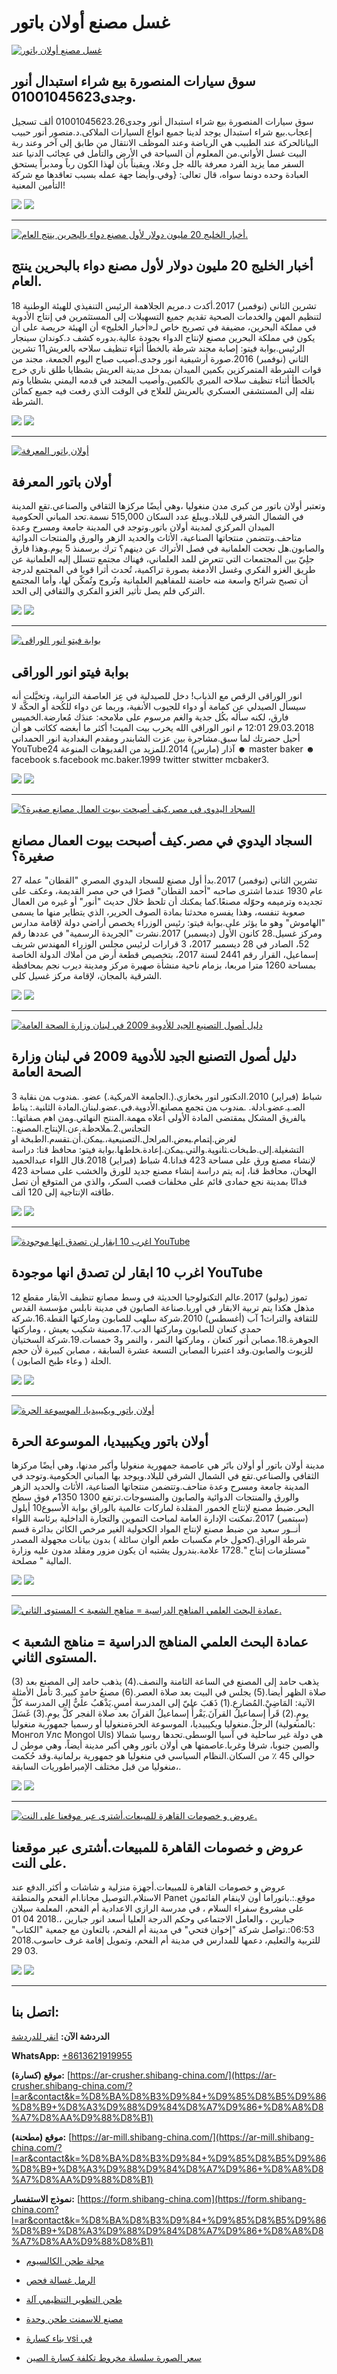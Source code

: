 # غسل مصنع أولان باتور

<a href="https://swt.shibang-china.com/?l=ar&img&k=%D8%BA%D8%B3%D9%84+%D9%85%D8%B5%D9%86%D8%B9+%D8%A3%D9%88%D9%84%D8%A7%D9%86+%D8%A8%D8%A7%D8%AA%D9%88%D8%B1" target="_blank">![غسل مصنع أولان باتور](http://static.shibang-china.com/all-800x300/62.jpg)</a>

## سوق سيارات المنصورة بيع شراء استبدال أنور وجدى01001045623.
سوق سيارات المنصورة بيع شراء استبدال أنور وجدى01001045623.26 ألف تسجيل إعجاب.بيع شراء استبدال يوجد لدينا جميع انواع السيارات الملاكى.د.منصور أنور حبيب البيانالحركة عند الطبيب هي الرياضة وعند الموظف الانتقال من طابق إلى آخر وعند ربة البيت غسل الأواني.من المعلوم أن السياحة في الأرض والتأمل في عجائب الدنيا عند السفر مما يزيد الفرد معرفة بالله جل وعلا، ويقيناً بأن لهذا الكون رباً ومدبراً يستحق العبادة وحده دونما سواه، قال تعالى: {وفي.وأيضا جهة عمله بسبب تعاقدها مع شركة التأمين المعنية!


<a href="https://whatsapp.shibangsoft.com/WhatsApp.php" target="_blank" title="WhatsApp">![](http://static.shibang-china.com/icon/whatsapp.png)</a> <a href="https://swt.shibang-china.com/?l=ar&icon&k=%D8%BA%D8%B3%D9%84+%D9%85%D8%B5%D9%86%D8%B9+%D8%A3%D9%88%D9%84%D8%A7%D9%86+%D8%A8%D8%A7%D8%AA%D9%88%D8%B1" target="_blank">![](http://static.shibang-china.com/icon/chat-ar.png)</a>

---

<a href="https://swt.shibang-china.com/?l=ar&img&k=%D8%BA%D8%B3%D9%84+%D9%85%D8%B5%D9%86%D8%B9+%D8%A3%D9%88%D9%84%D8%A7%D9%86+%D8%A8%D8%A7%D8%AA%D9%88%D8%B1" target="_blank">![أخبار الخليج 20 مليون دولار لأول مصنع دواء بالبحرين ينتج العام.](http://static.shibang-china.com/all-800x300/1015.jpg)</a>

## أخبار الخليج 20 مليون دولار لأول مصنع دواء بالبحرين ينتج العام.
18 تشرين الثاني (نوفمبر) 2017.أكدت د.مريم الجلاهمة الرئيس التنفيذي للهيئة الوطنية لتنظيم المهن والخدمات الصحية تقديم جميع التسهيلات إلى المستثمرين في إنتاج الأدوية في مملكة البحرين، مضيفة في تصريح خاص لـ«أخبار الخليج» أن الهيئة حريصة على أن يكون في مملكة البحرين مصنع لإنتاج الدواء بجودة عالية.بدوره كشف د.كوندان سينجار الرئيس.بوابة فيتو: إصابة مجند شرطة بالخطأ أثناء تنظيف سلاحه بالعريش11 تشرين الثاني (نوفمبر) 2016.صورة أرشيفية انور وجدى.أُصيب صباح اليوم الجمعة، مجند من قوات الشرطة المتمركزين بكمين الميدان بمدخل مدينة العريش بشظايا طلق ناري خرج بالخطأ أثناء تنظيف سلاحه الميري بالكمين.وأصيب المجند في قدمه اليمني بشظايا وتم نقله إلى المستشفى العسكري بالعريش للعلاج في الوقت الذي رفعت فيه جميع كمائن الشرطة.


<a href="https://whatsapp.shibangsoft.com/WhatsApp.php" target="_blank" title="WhatsApp">![](http://static.shibang-china.com/icon/whatsapp.png)</a> <a href="https://swt.shibang-china.com/?l=ar&icon&k=%D8%BA%D8%B3%D9%84+%D9%85%D8%B5%D9%86%D8%B9+%D8%A3%D9%88%D9%84%D8%A7%D9%86+%D8%A8%D8%A7%D8%AA%D9%88%D8%B1" target="_blank">![](http://static.shibang-china.com/icon/chat-ar.png)</a>

---

<a href="https://swt.shibang-china.com/?l=ar&img&k=%D8%BA%D8%B3%D9%84+%D9%85%D8%B5%D9%86%D8%B9+%D8%A3%D9%88%D9%84%D8%A7%D9%86+%D8%A8%D8%A7%D8%AA%D9%88%D8%B1" target="_blank">![أولان باتور المعرفة](http://static.shibang-china.com/all-800x300/930.jpg)</a>

## أولان باتور المعرفة
وتعتبر أولان باتور من كبرى مدن منغوليا ،وهي أيضًا مركزها الثقافي والصناعي.تقع المدينة في الشمال الشرقي للبلاد.ويبلغ عدد السكان 515,000 نسمة.تحد المباني الحكومية الميدان المركزي لمدينة أولان باتور.وتوجد في المدينة جامعة ومسرح وعدة متاحف.وتتضمن منتجاتها الصناعية، الأثاث والحديد الزهر والورق والمنتجات الدوائية والصابون.هل نجحت العلمانية في فصل الأتراك عن دينهم؟ ترك برسمنذ 5 يوم.وهذا فارق جلِيّ بين المجتمعات التي تتعرض للمد العلماني، فهناك مجتمع تتسلل إليه العلمانية عن طريق الغزو الفكري وغسل الأدمغة بصورة تراكمية، تُحدث أثرا قويا في المجتمع لدرجة أن تصبح شرائح واسعة منه حاضنة للمفاهيم العلمانية وتُروج وتُمكّن لها، وأما المجتمع التركي فلم يصل تأثير الغزو الفكري والثقافي إلى الحد.


<a href="https://whatsapp.shibangsoft.com/WhatsApp.php" target="_blank" title="WhatsApp">![](http://static.shibang-china.com/icon/whatsapp.png)</a> <a href="https://swt.shibang-china.com/?l=ar&icon&k=%D8%BA%D8%B3%D9%84+%D9%85%D8%B5%D9%86%D8%B9+%D8%A3%D9%88%D9%84%D8%A7%D9%86+%D8%A8%D8%A7%D8%AA%D9%88%D8%B1" target="_blank">![](http://static.shibang-china.com/icon/chat-ar.png)</a>

---

<a href="https://swt.shibang-china.com/?l=ar&img&k=%D8%BA%D8%B3%D9%84+%D9%85%D8%B5%D9%86%D8%B9+%D8%A3%D9%88%D9%84%D8%A7%D9%86+%D8%A8%D8%A7%D8%AA%D9%88%D8%B1" target="_blank">![بوابة فيتو انور الوراقى](http://static.shibang-china.com/all-800x300/844.jpg)</a>

## بوابة فيتو انور الوراقى
انور الوراقى الرقص مع الذباب! دخل للصيدلية في عِز العاصفة الترابية، وتخيَّلت أنه سيسأل الصيدلي عن كمامة أو دواء للجيوب الأنفية، وربما عن دواء للكُحة أو الحكَّة لا فارق، لكنه سأله بكُل جدية والغم مرسوم على ملامحه: عندَك مُعارضة.الخميس 29.03.2018 12:01 م انور الوراقى الله يخرب بيت الميت! أكثر ما أبغضه ككاتب هو أن أحيل حضرتك لما سبق.مشاجرة بين عزت الشابندر ومقدم البغدادية انور الحمداني YouTube24 آذار (مارس) 2014.للمزيد من الفديوهات المنوعة ☻ master baker ☻ facebook s.facebook mc.baker.1999 twitter stwitter mcbaker3.


<a href="https://whatsapp.shibangsoft.com/WhatsApp.php" target="_blank" title="WhatsApp">![](http://static.shibang-china.com/icon/whatsapp.png)</a> <a href="https://swt.shibang-china.com/?l=ar&icon&k=%D8%BA%D8%B3%D9%84+%D9%85%D8%B5%D9%86%D8%B9+%D8%A3%D9%88%D9%84%D8%A7%D9%86+%D8%A8%D8%A7%D8%AA%D9%88%D8%B1" target="_blank">![](http://static.shibang-china.com/icon/chat-ar.png)</a>

---

<a href="https://swt.shibang-china.com/?l=ar&img&k=%D8%BA%D8%B3%D9%84+%D9%85%D8%B5%D9%86%D8%B9+%D8%A3%D9%88%D9%84%D8%A7%D9%86+%D8%A8%D8%A7%D8%AA%D9%88%D8%B1" target="_blank">![السجاد اليدوي في مصر.كيف أصبحت بيوت العمال مصانع صغيرة؟](http://static.shibang-china.com/all-800x300/777.jpg)</a>

## السجاد اليدوي في مصر.كيف أصبحت بيوت العمال مصانع صغيرة؟
27 تشرين الثاني (نوفمبر) 2017.بدأ أول مصنع للسجاد اليدوي المصري &quot;القطان&quot; عمله عام 1930 عندما اشترى صاحبه &quot;أحمد القطان&quot; قصرًا في حي مصر القديمة، وعكف على تجديده وترميمه وحوّله مصنعًا.كما يمكنك أن تلحظ خلال حديث &quot;أنور&quot; أو غيره من العمال صعوبة تنفسه، وهذا يفسره محدثنا بمادة الصوف الحرير، الذي يتطاير منها ما يسمى &quot;الهاموش&quot; وهو ما يؤثر على.بوابة فيتو: رئيس الوزراء يخصص أراضي دولة لإقامة مدارس ومركز غسيل.28 كانون الأول (ديسمبر) 2017.نشرت &quot;الجريدة الرسمية&quot; في عددها رقم 52، الصادر في 28 ديسمبر 2017، 3 قرارات لرئيس مجلس الوزراء المهندس شريف إسماعيل، القرار رقم 2441 لسنة 2017، بتخصيص قطعة أرض من أملاك الدولة الخاصة بمساحة 1260 مترا مربعا، بزمام ناحية منشأة صهيرة مركز ومدينة ديرب نجم بمحافظة الشرقية بالمجان، لإقامة مركز غسيل كلى.


<a href="https://whatsapp.shibangsoft.com/WhatsApp.php" target="_blank" title="WhatsApp">![](http://static.shibang-china.com/icon/whatsapp.png)</a> <a href="https://swt.shibang-china.com/?l=ar&icon&k=%D8%BA%D8%B3%D9%84+%D9%85%D8%B5%D9%86%D8%B9+%D8%A3%D9%88%D9%84%D8%A7%D9%86+%D8%A8%D8%A7%D8%AA%D9%88%D8%B1" target="_blank">![](http://static.shibang-china.com/icon/chat-ar.png)</a>

---

<a href="https://swt.shibang-china.com/?l=ar&img&k=%D8%BA%D8%B3%D9%84+%D9%85%D8%B5%D9%86%D8%B9+%D8%A3%D9%88%D9%84%D8%A7%D9%86+%D8%A8%D8%A7%D8%AA%D9%88%D8%B1" target="_blank">![ﺩﻟﻴل ﺃﺼﻭل ﺍﻟﺘﺼﻨﻴﻊ ﺍﻟﺠﻴﺩ ﻟﻸﺩﻭﻴﺔ 2009 ﻓﻲ ﻟﺒﻨﺎﻥ وزارة الصحة العامة](http://static.shibang-china.com/all-800x300/26.jpg)</a>

## ﺩﻟﻴل ﺃﺼﻭل ﺍﻟﺘﺼﻨﻴﻊ ﺍﻟﺠﻴﺩ ﻟﻸﺩﻭﻴﺔ 2009 ﻓﻲ ﻟﺒﻨﺎﻥ وزارة الصحة العامة
3 شباط (فبراير) 2010.ﺍﻟﺩﻜﺘﻭﺭ ﺍﻨﻭﺭ ﺒﺨﻌﺎﺯﻱ.(.ﺍﻟﺠﺎﻤﻌﺔ ﺍﻻﻤﺭﻜﻴﺔ.) ﻋﻀﻭ. .ﻤﻨﺩﻭﺏ ﻤﻥ ﻨﻘﺎﺒﺔ ﺍﻟﺼ.ﻴ.ﻋﻀﻭ.ﺎﺩﻟﺔ. .ﻤﻨﺩﻭﺏ ﻤﻥ ﺘﺠﻤﻊ ﻤﺼﺎﻨﻊ.ﺍﻷﺩﻭﻴﺔ.ﻓﻲ.ﻋﻀﻭ.ﻟﺒﻨﺎﻥ.ﺍﻟﻤﺎﺩﺓ ﺍﻟﺜﺎﻨﻴﺔ.: ﻴﻨﺎﻁ ﺒﺎﻟﻔﺭﻴﻕ ﺍﻟﻤﺸﻜل ﺒﻤﻘﺘﻀﻰ ﺍﻟﻤﺎﺩﺓ ﺍﻷﻭﻟﻰ ﺃﻋﻼﻩ ﻤﻬﻤﺔ.ﺍﻟﻤﻨﺘﺞ ﺍﻟﻨﻬﺎﺌﻲ.ﻭﻤﻥ ﺍﻫﻡ ﺼﻔﺎﺘﻬﺎ.: ﺍﻟﺘﺠﺎﻨﺱ.2.ﻤﻼﺤﻅﺔ.ﻋﻥ.ﺍﻹﻨﺘﺎﺝ.ﺍﻟﻤﺼﻨﻊ.: ﻟﻐﺭﺽ.ﺇﺘﻤﺎﻡ.ﺒﻌﺽ.ﺍﻟﻤﺭﺍﺤل.ﺍﻟﺘﺼﻨﻴﻌﻴﺔ،.ﻴﻤﻜﻥ.ﺃﻥ.ﺘﻘﺴﻡ.ﺍﻟﻁﺒﺨﺔ ﺍﻭ ﺍﻟﺘﺸﻐﻴﻠﺔ.ﺇﻟﻰ.ﻁﺒﺨﺎﺕ.ﺜﺎﻨﻭﻴﺔ.ﻭﺍﻟﺘﻲ.ﻴﻤﻜﻥ.ﺇﻋﺎﺩﺓ.ﺨﻠﻁﻬﺎ.بوابة فيتو: محافظ قنا: دراسة لإنشاء مصنع ورق على مساحة 423 فدانا.4 شباط (فبراير) 2018.قال اللواء عبدالحميد الهحان، محافظ قنا، إنه يتم دراسة إنشاء مصنع جديد للورق والخشب على مساحة 423 فدانًا بمدينة نجع حمادى قائم على مخلفات قصب السكر، والذي من المتوقع أن تصل طاقته الإنتاجية إلى 120 ألف.


<a href="https://whatsapp.shibangsoft.com/WhatsApp.php" target="_blank" title="WhatsApp">![](http://static.shibang-china.com/icon/whatsapp.png)</a> <a href="https://swt.shibang-china.com/?l=ar&icon&k=%D8%BA%D8%B3%D9%84+%D9%85%D8%B5%D9%86%D8%B9+%D8%A3%D9%88%D9%84%D8%A7%D9%86+%D8%A8%D8%A7%D8%AA%D9%88%D8%B1" target="_blank">![](http://static.shibang-china.com/icon/chat-ar.png)</a>

---

<a href="https://swt.shibang-china.com/?l=ar&img&k=%D8%BA%D8%B3%D9%84+%D9%85%D8%B5%D9%86%D8%B9+%D8%A3%D9%88%D9%84%D8%A7%D9%86+%D8%A8%D8%A7%D8%AA%D9%88%D8%B1" target="_blank">![اغرب 10 ابقار لن تصدق انها موجودة YouTube](http://static.shibang-china.com/all-800x300/1392.jpg)</a>

## اغرب 10 ابقار لن تصدق انها موجودة YouTube
12 تموز (يوليو) 2017.عالم التكنولوجيا الحديثة في وسط مصانع تنظيف الأبقار مقطع مذهل هكذا يتم تربية الابقار في اوربا.صناعة الصابون في مدينة نابلس مؤسسة القدس للثقافة والتراث1 آب (أغسطس) 2010.شركة سلهب للصابون وماركتها القطة.16.شركة حمدي كنعان للصابون وماركتها الدب.17.مصبنة شكيب يعيش ، وماركتها الجوهرة.18.مصابن أنور كنعان ، وماركتها النمر ، والنمر و3 خمسات.19.شركة السختيان للزيوت والصابون.وقد اعتبرنا المصابن التسعة عشرة السابقة ، مصابن كبيرة لأن حجم الحلة ( وعاء طبخ الصابون ).


<a href="https://whatsapp.shibangsoft.com/WhatsApp.php" target="_blank" title="WhatsApp">![](http://static.shibang-china.com/icon/whatsapp.png)</a> <a href="https://swt.shibang-china.com/?l=ar&icon&k=%D8%BA%D8%B3%D9%84+%D9%85%D8%B5%D9%86%D8%B9+%D8%A3%D9%88%D9%84%D8%A7%D9%86+%D8%A8%D8%A7%D8%AA%D9%88%D8%B1" target="_blank">![](http://static.shibang-china.com/icon/chat-ar.png)</a>

---

<a href="https://swt.shibang-china.com/?l=ar&img&k=%D8%BA%D8%B3%D9%84+%D9%85%D8%B5%D9%86%D8%B9+%D8%A3%D9%88%D9%84%D8%A7%D9%86+%D8%A8%D8%A7%D8%AA%D9%88%D8%B1" target="_blank">![أولان باتور ويكيبيديا، الموسوعة الحرة](http://static.shibang-china.com/all-800x300/1392.jpg)</a>

## أولان باتور ويكيبيديا، الموسوعة الحرة
مدينة أولان باتور أو أولان باتَر هي عاصمة جمهورية منغوليا وأكبر مدنها، وهي أيضًا مركزها الثقافي والصناعي.تقع في الشمال الشرقي للبلاد.ويوجد بها المباني الحكومية.وتوجد في المدينة جامعة ومسرح وعدة متاحف.وتتضمن منتجاتها الصناعية، الأثاث والحديد الزهر والورق والمنتجات الدوائية والصابون والمنسوجات.ترتفع 1300 1350م فوق سطح البحر.ضبط مصنع لإنتاج الخمور المقلدة لماركات عالمية بالوراق بوابة الأسبوع10 أيلول (سبتمبر) 2017.تمكنت الإدارة العامة لمباحث التموين والتجارة الداخلية برئاسة اللواء أنــور سعيد من ضبط مصنع لإنتاج المواد الكحولية الغير مرخص الكائن بدائرة قسم شرطة الوراق.(كحول خام مكسبات طعم ألوان سائلة ) بدون بيانات مجهولة المصدر &quot;مستلزمات إنتاج &quot;.1728 علامة.بندرول يشتبه ان يكون مزور ومقلد مدون عليه وزارة المالية &quot; مصلحة.


<a href="https://whatsapp.shibangsoft.com/WhatsApp.php" target="_blank" title="WhatsApp">![](http://static.shibang-china.com/icon/whatsapp.png)</a> <a href="https://swt.shibang-china.com/?l=ar&icon&k=%D8%BA%D8%B3%D9%84+%D9%85%D8%B5%D9%86%D8%B9+%D8%A3%D9%88%D9%84%D8%A7%D9%86+%D8%A8%D8%A7%D8%AA%D9%88%D8%B1" target="_blank">![](http://static.shibang-china.com/icon/chat-ar.png)</a>

---

<a href="https://swt.shibang-china.com/?l=ar&img&k=%D8%BA%D8%B3%D9%84+%D9%85%D8%B5%D9%86%D8%B9+%D8%A3%D9%88%D9%84%D8%A7%D9%86+%D8%A8%D8%A7%D8%AA%D9%88%D8%B1" target="_blank">![عمادة البحث العلمي المناهج الدراسية = مناهج الشعبة &gt; المستوى الثاني.](http://static.shibang-china.com/all-800x300/1189.jpg)</a>

## عمادة البحث العلمي المناهج الدراسية = مناهج الشعبة &gt; المستوى الثاني.
(3) يذهب حامد إلى المصنع في الساعة الثامنة والنصف.(4) يذهب حامد إلى المصنع بعد صلاة الظهر أيضا.(5) يجلس في البيت بعد صلاة العصر.(6) مصنعُ حامدٍ كبير.3 تأمل الأمثلة الآتية: المَاضِيْ.المُضارع.(1) ذَهَبَ عليّ إلى المدرسة أمسِ.يَذْهَبُ عليٌّ إلى المدرسة كلَّ يومٍ.(2) قَرأ إسماعيلُ القرآنَ.يَقْرأً إسماعيلُ القرآنَ بعد صلاة الفجر كلَّ يومٍ.(3) غَسَلَ الرجلُ.منغوليا ويكيبيديا، الموسوعة الحرةمنغوليا أو رسميا جمهورية منغوليا (بالمنغولية: Монгол Улс Mongol Uls) هي دولة غير ساحلية في آسيا الوسطى.تحدها روسيا شمالا والصين جنوبا، شرقا وغربا.عاصمتها هي أولان باتور وهي أكبر مدينة أيضاً، وهي موطن ل حوالي 45 ٪ من السكان.النظام السياسي في منغوليا هو جمهورية برلمانية.وقد حُكمت منغوليا من قبل مختلف الإمبراطوريات السابقة،.


<a href="https://whatsapp.shibangsoft.com/WhatsApp.php" target="_blank" title="WhatsApp">![](http://static.shibang-china.com/icon/whatsapp.png)</a> <a href="https://swt.shibang-china.com/?l=ar&icon&k=%D8%BA%D8%B3%D9%84+%D9%85%D8%B5%D9%86%D8%B9+%D8%A3%D9%88%D9%84%D8%A7%D9%86+%D8%A8%D8%A7%D8%AA%D9%88%D8%B1" target="_blank">![](http://static.shibang-china.com/icon/chat-ar.png)</a>

---

<a href="https://swt.shibang-china.com/?l=ar&img&k=%D8%BA%D8%B3%D9%84+%D9%85%D8%B5%D9%86%D8%B9+%D8%A3%D9%88%D9%84%D8%A7%D9%86+%D8%A8%D8%A7%D8%AA%D9%88%D8%B1" target="_blank">![عروض و خصومات القاهرة للمبيعات.أشترى عبر موقعنا على النت.](http://static.shibang-china.com/all-800x300/1218.jpg)</a>

## عروض و خصومات القاهرة للمبيعات.أشترى عبر موقعنا على النت.
عروض و خصومات القاهرة للمبيعات.أجهزة منزلية و شاشات و أكثر.الدفع عند الاستلام.التوصيل مجانا.ام الفحم والمنطقة Panet موقع.:.بانوراما أون لاينقام القائمون على مشروع سفراء السلام ، في مدرسة الرازي الاعدادية أم الفحم، المعلمة سيلان جبارين ، والعامل الاجتماعي وحكم الدرجة العليا أسعد انور جبارين ،.2018 04 01 06:53:.تواصل شركة &quot;إخوان فتحي&quot; في مدينة أم الفحم، بالتعاون مع جمعية &quot;الكتاب&quot; للتربية والتعليم، دعمها للمدارس في مدينة أم الفحم، وتمويل إقامة غرف حاسوب.2018 03 29.


<a href="https://whatsapp.shibangsoft.com/WhatsApp.php" target="_blank" title="WhatsApp">![](http://static.shibang-china.com/icon/whatsapp.png)</a> <a href="https://swt.shibang-china.com/?l=ar&icon&k=%D8%BA%D8%B3%D9%84+%D9%85%D8%B5%D9%86%D8%B9+%D8%A3%D9%88%D9%84%D8%A7%D9%86+%D8%A8%D8%A7%D8%AA%D9%88%D8%B1" target="_blank">![](http://static.shibang-china.com/icon/chat-ar.png)</a>

---
## اتصل بنا:

**الدردشة الآن:** [انقر للدردشة](https://swt.shibang-china.com?l=ar&contact&k=%D8%BA%D8%B3%D9%84+%D9%85%D8%B5%D9%86%D8%B9+%D8%A3%D9%88%D9%84%D8%A7%D9%86+%D8%A8%D8%A7%D8%AA%D9%88%D8%B1)

**WhatsApp:**  [+8613621919955](https://whatsapp.shibangsoft.com/WhatsApp.php)

**موقع (كسارة):** [https://ar-crusher.shibang-china.com/](https://ar-crusher.shibang-china.com/?l=ar&contact&k=%D8%BA%D8%B3%D9%84+%D9%85%D8%B5%D9%86%D8%B9+%D8%A3%D9%88%D9%84%D8%A7%D9%86+%D8%A8%D8%A7%D8%AA%D9%88%D8%B1)

**موقع (مطحنة):** [https://ar-mill.shibang-china.com/](https://ar-mill.shibang-china.com/?l=ar&contact&k=%D8%BA%D8%B3%D9%84+%D9%85%D8%B5%D9%86%D8%B9+%D8%A3%D9%88%D9%84%D8%A7%D9%86+%D8%A8%D8%A7%D8%AA%D9%88%D8%B1)

**نموذج الاستفسار:** [https://form.shibang-china.com](https://form.shibang-china.com?l=ar&contact&k=%D8%BA%D8%B3%D9%84+%D9%85%D8%B5%D9%86%D8%B9+%D8%A3%D9%88%D9%84%D8%A7%D9%86+%D8%A8%D8%A7%D8%AA%D9%88%D8%B1)

* [مجلة طحن الكالسيوم](../27/%D9%85%D8%AC%D9%84%D8%A9%20%D8%B7%D8%AD%D9%86%20%D8%A7%D9%84%D9%83%D8%A7%D9%84%D8%B3%D9%8A%D9%88%D9%85.md)

* [الرمل غسالة فحص](../29/%D8%A7%D9%84%D8%B1%D9%85%D9%84%20%D8%BA%D8%B3%D8%A7%D9%84%D8%A9%20%D9%81%D8%AD%D8%B5.md)

* [طحن التطوير التنظيمي آلة](../28/%D8%B7%D8%AD%D9%86%20%D8%A7%D9%84%D8%AA%D8%B7%D9%88%D9%8A%D8%B1%20%D8%A7%D9%84%D8%AA%D9%86%D8%B8%D9%8A%D9%85%D9%8A%20%D8%A2%D9%84%D8%A9.md)

* [مصنع للاسمنت طحن وحدة](../28/%D9%85%D8%B5%D9%86%D8%B9%20%D9%84%D9%84%D8%A7%D8%B3%D9%85%D9%86%D8%AA%20%D8%B7%D8%AD%D9%86%20%D9%88%D8%AD%D8%AF%D8%A9.md)

* [بناء كسارة vsi في](../30/%D8%A8%D9%86%D8%A7%D8%A1%20%D9%83%D8%B3%D8%A7%D8%B1%D8%A9%20vsi%20%D9%81%D9%8A.md)

* [سعر الصورة سلسلة مخروط تكلفة كسارة الصين](../26/%D8%B3%D8%B9%D8%B1%20%D8%A7%D9%84%D8%B5%D9%88%D8%B1%D8%A9%20%D8%B3%D9%84%D8%B3%D9%84%D8%A9%20%D9%85%D8%AE%D8%B1%D9%88%D8%B7%20%D8%AA%D9%83%D9%84%D9%81%D8%A9%20%D9%83%D8%B3%D8%A7%D8%B1%D8%A9%20%D8%A7%D9%84%D8%B5%D9%8A%D9%86.md)